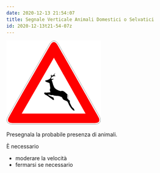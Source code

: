 ```yaml
---
date: 2020-12-13 21:54:07
title: Segnale Verticale Animali Domestici o Selvatici
id: 2020-12-13t21-54-07z
---
```


![disegno capriolo che salta](./images/segnale-animali.png)

Presegnala la probabile presenza di animali.

È necessario

- moderare la velocità
- fermarsi se necessario

